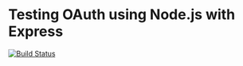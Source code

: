 # Testing OAuth using Node.js with Express

[![Build Status](https://travis-ci.org/swarkentin/node-oauth.svg?branch=master)](https://travis-ci.org/swarkentin/node-oauth)
